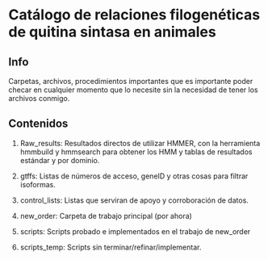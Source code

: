 # Catálogo de relaciones filogenéticas de quitina sintasa en animales

## Info 
Carpetas, archivos, procedimientos importantes que es importante poder checar en cualquier momento que lo necesite sin la necesidad de tener los archivos conmigo.


## Contenidos
1. Raw_results: Resultados directos de utilizar HMMER, con la herramienta hmmbuild y hmmsearch para obtener los HMM y tablas de resultados estándar y por dominio.

2. gtffs: Listas de números de acceso, geneID y otras cosas para filtrar isoformas.

3. control_lists: Listas que serviran de apoyo y corroboración de datos.

4. new_order: Carpeta de trabajo principal (por ahora)

5. scripts: Scripts probado e implementados en el trabajo de new_order

6. scripts_temp: Scripts sin terminar/refinar/implementar.
